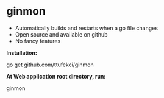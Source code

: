 # ginmon

- Automatically builds and restarts when a go file changes  
- Open source and available on github  
- No fancy features  

**Installation:**

go get github.com/ttufekci/ginmon

**At Web application root directory, run:**

ginmon  
